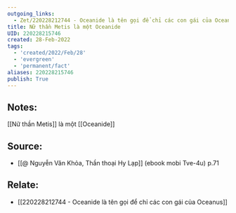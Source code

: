 ```yaml
---
outgoing_links:
  - Zet/220228212744 - Oceanide là tên gọi để chỉ các con gái của Oceanus
title: Nữ thần Metis là một Oceanide
UID: 220228215746
created: 28-Feb-2022
tags:
  - 'created/2022/Feb/28'
  - 'evergreen'
  - 'permanent/fact'
aliases: 220228215746
publish: True
---
```

## Notes:
[[Nữ thần Metis]] là một [[Oceanide]]

## Source:
- [[@ Nguyễn Văn Khỏa, Thần thoại Hy Lạp]] (ebook mobi Tve-4u) p.71

## Relate:
- [[220228212744 - Oceanide là tên gọi để chỉ các con gái của Oceanus]]